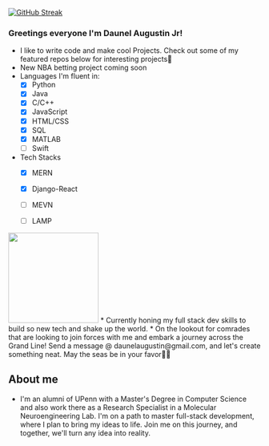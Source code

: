 [![GitHub Streak](https://github-readme-streak-stats-amber-theta.vercel.app?user=daunelaugust&theme=neon&border_radius=20)](https://git.io/streak-stats)
### Greetings everyone I'm Daunel Augustin Jr!
* I like to write code and make cool Projects. Check out some of my featured repos below for interesting projects💫
* New NBA betting project coming soon
* Languages I'm fluent in:
     - [x]  Python
     - [x]  Java
     - [x]  C/C++
     - [x]  JavaScript
     - [x]  HTML/CSS
     - [x]  SQL
     - [x]  MATLAB
     - [ ]  Swift

* Tech Stacks
     - [x]  MERN 
     - [x]  Django-React
     - [ ]  MEVN 
     - [ ]  LAMP
     
 
<img height="180em" src="https://github-readme-stats.vercel.app/api/top-langs/?username=daunelaugust&theme=tokyonight&exclude_repo=Basketball-Data-Analysis&show_icons=true&hide_border=true&layout=donut&langs_count=8"/>
* Currently honing my full stack dev skills to build so new tech and shake up the world.
* On the lookout for comrades that are looking to join forces with me and embark a journey across the Grand Line! Send a message @ daunelaugustin@gmail.com, and let's create something neat. May the seas be in your favor🙏🏾

## About me
* I'm an alumni of UPenn with a Master's Degree in Computer Science and also work there as a Research Specialist in a Molecular Neuroengineering Lab. I'm on a path to master full-stack development, where I plan to bring my ideas to life. Join me on this journey, and together, we'll turn any idea into reality.
<!---
daunelaugust/daunelaugust is a ✨ special ✨ repository because its `README.md` (this file) appears on your GitHub profile.
You can click the Preview link to take a look at your changes.
--->
